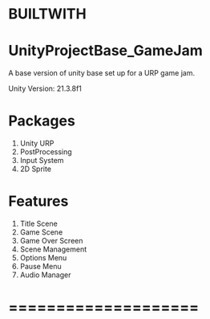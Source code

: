# BUILTWITH

# UnityProjectBase_GameJam
A base version of unity base set up for a URP game jam.

Unity Version: 21.3.8f1

# Packages
1. Unity URP
2. PostProcessing
3. Input System
4. 2D Sprite

# Features
1. Title Scene
2. Game Scene
3. Game Over Screen
4. Scene Management
5. Options Menu
6. Pause Menu
7. Audio Manager

# ====================